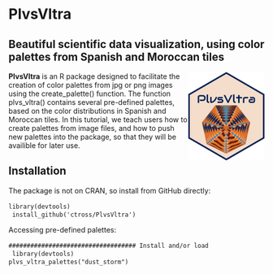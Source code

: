 PlvsVltra
========
Beautiful scientific data visualization, using color palettes from Spanish and Moroccan tiles
------
<img align="right" src="https://github.com/ctross/PlvsVltra/blob/main/logo.png" alt="logo" width="150">

**PlvsVltra** is an R package designed to facilitate the creation of color palettes from jpg or png images using the create_palette() function. The function plvs_vltra() contains several pre-defined palettes, based on the color distributions in Spanish and Moroccan tiles. In this tutorial, we teach users how to create palettes from image files, and how to push new palettes into the package, so that they will be availible for later use.   
 
Installation
------
The package is not on CRAN, so install from GitHub directly:
```{r}
library(devtools)
 install_github('ctross/PlvsVltra')
```

Accessing pre-defined palettes:
```{r}
################################### Install and/or load
 library(devtools)
plvs_vltra_palettes("dust_storm")

